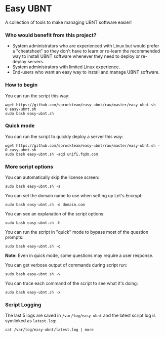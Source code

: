 # Easy UBNT
A collection of tools to make managing UBNT software easier!

### Who would benefit from this project?
* System administrators who are experienced with Linux but would prefer a "cheatsheet" so they don't have to learn or re-learn the recommended way to install UBNT software whenever they need to deploy or re-deploy servers.
* System administrators with limited Linux experience.
* End-users who want an easy way to install and manage UBNT software.

### How to begin
You can run the script this way:
```console
wget https://github.com/sprockteam/easy-ubnt/raw/master/easy-ubnt.sh -O easy-ubnt.sh
sudo bash easy-ubnt.sh
```

### Quick mode
You can run the script to quickly deploy a server this way:
```console
wget https://github.com/sprockteam/easy-ubnt/raw/master/easy-ubnt.sh -O easy-ubnt.sh
sudo bash easy-ubnt.sh -aqd unifi.fqdn.com
```

### More script options
You can automatically skip the license screen:
```console
sudo bash easy-ubnt.sh -a
```

You can set the domain name to use when setting up Let's Encrypt:
```console
sudo bash easy-ubnt.sh -d domain.com
```

You can see an explanation of the script options:
```console
sudo bash easy-ubnt.sh -h
```

You can run the script in "quick" mode to bypass most of the question prompts:
```console
sudo bash easy-ubnt.sh -q
```

**Note:** Even in quick mode, some questions may require a user response.

You can get verbose output of commands during script run:
```console
sudo bash easy-ubnt.sh -v
```

You can trace each command of the script to see what it's doing:
```console
sudo bash easy-ubnt.sh -x
```

### Script Logging
The last 5 logs are saved in `/var/log/easy-ubnt` and the latest script log is symlinked as `latest.log`:
```console
cat /var/log/easy-ubnt/latest.log | more
```
